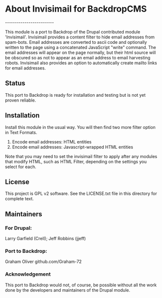 <h1>About Invisimail for BackdropCMS</h1>
-------------------------

This module is a port to Backdrop of the Drupal contributed module 'Invisimail'. 
Invisimail provides a content filter to hide email addresses from spam-bots. 
Email addresses are converted to ascii code and optionally written to the page 
using a concatenated JavaScript "write" command. The email addresses will 
appear on the page normally, but their html source will be obscured so as not 
to appear as an email address to email harvesting robots. 
Invisimail also provides an option to automatically create mailto links 
for email addresses.


<h2>Status</h2>

This port to Backdrop is ready for installation and testing but is not yet proven reliable.

<h2>Installation</h2>

Install this module in the usual way.
You will then find two more filter option in Text Formats.
1. Encode email addresses: HTML entities 
2. Encode email addresses: Javascript-wrapped HTML entities 

Note that you may need to set the invisimail filter to apply after any modules 
that modify HTML, such as HTML Filter, depending on the settings you select for each.

<h2>License</h2>

This project is GPL v2 software. See the LICENSE.txt file in this directory for complete text.
    
    
<h2>Maintainers</h2>

<h3>For Drupal:</h3>

Larry Garfield (Crell); Jeff Robbins (jjeff)



<h3>Port to Backdrop:</h3>
Graham Oliver github.com/Graham-72

<h3>Acknowledgement</h3>

This port to Backdrop would not, of course, be possible without all the work done by the developers 
and maintainers of the Drupal module.
